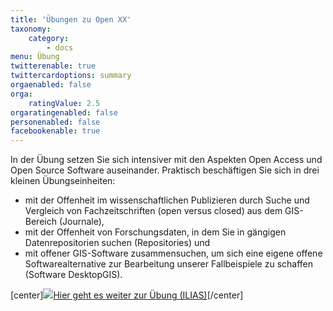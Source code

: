 ```yaml
---
title: 'Übungen zu Open XX'
taxonomy:
    category:
        - docs
menu: Übung
twitterenable: true
twittercardoptions: summary
orgaenabled: false
orga:
    ratingValue: 2.5
orgaratingenabled: false
personenabled: false
facebookenable: true
---
```


In der Übung setzen Sie sich intensiver mit den Aspekten Open Access und Open Source Software auseinander. Praktisch beschäftigen Sie sich in drei kleinen Übungseinheiten:

+ mit der Offenheit im wissenschaftlichen Publizieren durch Suche und Vergleich von Fachzeitschriften (open versus closed) aus dem GIS-Bereich (Journale),
+ mit der Offenheit von Forschungsdaten, in dem Sie in gängigen Datenrepositorien suchen (Repositories) und
+ mit offener GIS-Software zusammensuchen, um sich eine eigene offene Softwarealternative zur Bearbeitung unserer Fallbeispiele zu schaffen (Software DesktopGIS).

[center]<a href="https://ilias.opengeoedu.de/ilias/goto.php?target=crs_250&client_id=opengeoedu" markdown="1" target="_blank">![](/images/exercise.png?resize=200,200)Hier geht es weiter zur Übung (ILIAS)</a>[/center]
